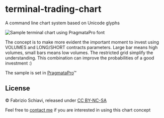 # terminal-trading-chart
A command line chart system based on Unicode glyphs

<img src="https://github.com/fabrizioschiavi/terminal-trading-graph/blob/master/%24chart.png" alt="Sample terminal chart using PragmataPro font">

The concept is to make more evident the important moment to invest using VOLUMES and LONG/SHORT contracts parameters.
Large bar means high volumes, small bars means low volumes.
The restricted grid simplify the understanding.
This combination can improve the probabilities of a good investment :)

The sample is set in [PragmataPro](http://www.fsd.it/shop/fonts/pragmatapro/)™

## License
© Fabrizio Schiavi, released under [CC BY-NC-SA](https://creativecommons.org/licenses/by-nc-sa/3.0/)

Feel free to [contact me](http://www.fsd.it/contact-me/) if you are interested in using this chart concept
